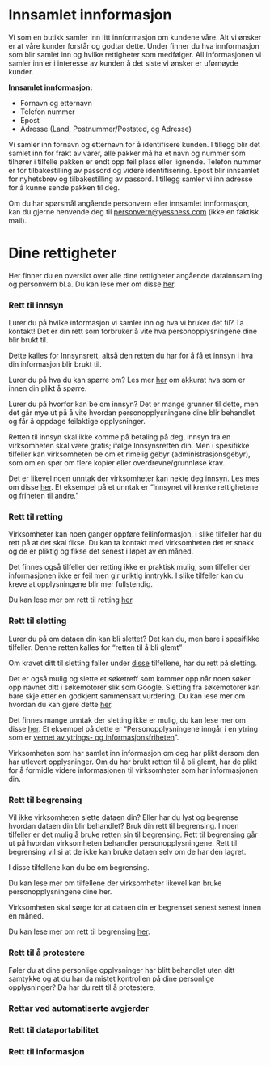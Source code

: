 <!-- Output copied to clipboard! -->

<!-----

Yay, no errors, warnings, or alerts!

Conversion time: 0.453 seconds.


Using this Markdown file:

1. Paste this output into your source file.
2. See the notes and action items below regarding this conversion run.
3. Check the rendered output (headings, lists, code blocks, tables) for proper
   formatting and use a linkchecker before you publish this page.

Conversion notes:

* Docs to Markdown version 1.0β33
* Mon Mar 07 2022 09:22:24 GMT-0800 (PST)
* Source doc: Personvern Rettigheter Omskrevet for Nettside
----->

# Innsamlet innformasjon

Vi som en butikk samler inn litt innformasjon om kundene våre. Alt vi ønsker er at
våre kunder forstår og godtar dette. Under finner du hva innformasjon som blir 
samlet inn og hvilke rettigheter som medfølger. All informasjonen vi samler inn er i
interesse av kunden å det siste vi ønsker er uførnøyde kunder.

**Innsamlet innformasjon:**
- Fornavn og etternavn
- Telefon nummer
- Epost
- Adresse (Land, Postnummer/Poststed, og Adresse)

Vi samler inn fornavn og etternavn for å identifisere kunden. I tillegg blir det 
samlet inn for frakt av varer, alle pakker må ha et navn og nummer som tilhører 
i tilfelle pakken er endt opp feil plass eller lignende.
Telefon nummer er for tilbakestilling av passord og videre identifisering.
Epost blir innsamlet for nyhetsbrev og tilbakestilling av passord.
I tillegg samler vi inn adresse for å kunne sende pakken til deg.

Om du har spørsmål angående personvern eller innsamlet innformasjon, 
kan du gjerne henvende deg til personvern@yessness.com (ikke en faktisk mail).


# Dine rettigheter

Her finner du en oversikt over alle dine rettigheter angående datainnsamling og personvern bl.a. Du kan lese mer om disse [her](https://www.datatilsynet.no/rettigheter-og-plikter/den-registrertes-rettigheter/).

### Rett til innsyn

Lurer du på hvilke informasjon vi samler inn og hva vi bruker det til? Ta kontakt! Det er din rett som forbruker å vite hva personopplysningene dine blir brukt til.

Dette kalles for Innsynsrett, altså den retten du har for å få et innsyn i hva din informasjon blir brukt til.

Lurer du på hva du kan spørre om? Les mer [her](https://www.datatilsynet.no/rettigheter-og-plikter/den-registrertes-rettigheter/rett-til-innsyn/#:~:text=Dette%20kan%20du,innen%20en%20m%C3%A5ned.) om akkurat hva som er innen din plikt å spørre.

Lurer du på hvorfor kan be om innsyn? Det er mange grunner til dette, men det går mye ut på å vite hvordan personopplysningene dine blir behandlet og får å oppdage feilaktige opplysninger.

Retten til innsyn skal ikke komme på betaling på deg, innsyn fra en virksomheten skal være gratis; ifølge Innsynsretten din. Men i spesifikke tilfeller kan virksomheten be om et rimelig gebyr (administrasjonsgebyr), som om en spør om flere kopier eller overdrevne/grunnløse krav.

Det er likevel noen unntak der virksomheter kan nekte deg innsyn. Les mes om disse [her](https://www.datatilsynet.no/rettigheter-og-plikter/den-registrertes-rettigheter/rett-til-innsyn/#:~:text=Unntak,ikke%20f%C3%A5r%20innsyn.). Et eksempel på et unntak er “Innsynet vil krenke rettighetene og friheten til andre.”

### Rett til retting

Virksomheter kan noen ganger oppføre feilinformasjon, i slike tilfeller har du rett på at det skal fikse. Du kan ta kontakt med virksomheten det er snakk og de er pliktig og fikse det senest i løpet av en måned.

Det finnes også tilfeller der retting ikke er praktisk mulig, som tilfeller der informasjonen ikke er feil men gir uriktig inntrykk. I slike tilfeller kan du kreve at opplysningene blir mer fullstendig.

Du kan lese mer om rett til retting [her](https://www.datatilsynet.no/rettigheter-og-plikter/den-registrertes-rettigheter/rett-til-retting/).

### Rett til sletting

Lurer du på om dataen din kan bli slettet? Det kan du, men bare i spesifikke tilfeller. Denne retten kalles for “retten til å bli glemt”

Om kravet ditt til sletting faller under [disse](https://www.datatilsynet.no/rettigheter-og-plikter/den-registrertes-rettigheter/rett-til-sletting/#:~:text=Dersom%20du%20benytter,sletteplikt%20etter%20loven.) tilfellene, har du rett på sletting.

Det er også mulig og slette et søketreff som kommer opp når noen søker opp navnet ditt i søkemotorer slik som Google. Sletting fra søkemotorer kan bare skje etter en godkjent sammensatt vurdering. Du kan lese mer om hvordan du kan gjøre dette [her](https://www.datatilsynet.no/personvern-pa-ulike-omrader/internett-og-apper/hvordan-slette-soketreff/).

Det finnes mange unntak der sletting ikke er  mulig, du kan lese mer om disse [her](https://www.datatilsynet.no/rettigheter-og-plikter/den-registrertes-rettigheter/rett-til-sletting/#:~:text=Personopplysningene%20inng%C3%A5r%20i,eller%20forsvare%20rettskrav.). Et eksempel på dette er “Personopplysningene inngår i en ytring som er [vernet av ytrings- og informasjonsfriheten](https://www.datatilsynet.no/regelverk-og-verktoy/lover-og-regler/personvern-vs.-ytringsfrihet/)”.

Virksomheten som har samlet inn informasjon om deg har plikt dersom den har utlevert opplysninger. Om du har brukt retten til å bli glemt, har de plikt for å formidle videre informasjonen til virksomheter som har informasjonen din.

### Rett til begrensing

Vil ikke virksomheten slette dataen din? Eller har du lyst og begrense hvordan dataen din blir behandlet? Bruk din rett til begrensing. I noen tilfeller er det mulig å bruke retten sin til begrensing. Rett til begrensing går ut på hvordan virksomheten behandler personopplysningene. Rett til begrensing vil si at de ikke kan bruke dataen selv om de har den lagret.

I disse tilfellene kan du be om begrensing.

Du kan lese mer om tilfellene der virksomheter likevel kan bruke personopplysningene dine her.

Virksomheten skal sørge for at dataen din er begrenset senest senest innen én måned.

Du kan lese mer om rett til begrensing [her](https://www.datatilsynet.no/rettigheter-og-plikter/den-registrertes-rettigheter/rett-til-begrensning/).

### Rett til å protestere

Føler du at dine personlige opplysninger har blitt behandlet uten ditt samtykke og at du har da mistet kontrollen på dine personlige opplysninger? Da  har du rett til å protestere,

### Rettar ved automatiserte avgjerder

### Rett til dataportabilitet

### Rett til informasjon
